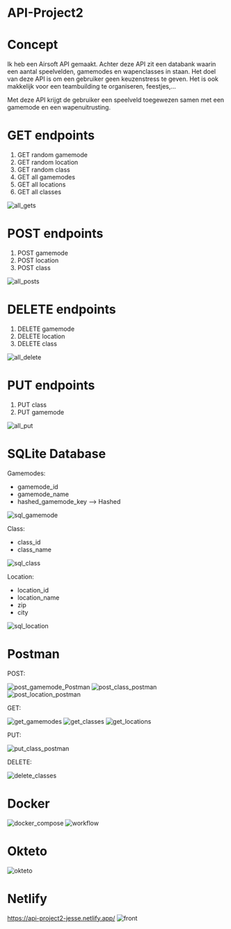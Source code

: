 # API-Project2

# Concept

Ik heb een Airsoft API gemaakt. Achter deze API zit een databank waarin een aantal speelvelden, gamemodes en wapenclasses in staan.
Het doel van deze API is om een gebruiker geen keuzenstress te geven. Het is ook makkelijk voor een teambuilding te organiseren, feestjes,...

Met deze API krijgt de gebruiker een speelveld toegewezen samen met een gamemode en een wapenuitrusting.

# GET endpoints

1)  GET random gamemode
2)  GET random location
3)  GET random class
4)  GET all gamemodes
5)  GET all locations
6)  GET all classes

![all_gets](https://user-images.githubusercontent.com/81410142/211197249-d8b94355-2bfa-47de-a6c1-54aec1030cd5.png)

# POST endpoints

1) POST gamemode
2) POST location
3) POST class

![all_posts](https://user-images.githubusercontent.com/81410142/211197343-961f6186-80fb-4e95-9a0f-4c4f82c84d12.png)

# DELETE endpoints

1) DELETE gamemode
2) DELETE location
3) DELETE class

![all_delete](https://user-images.githubusercontent.com/81410142/211197403-14af02e0-e15e-4c82-a48a-2214820c3e7f.png)

# PUT endpoints

1) PUT class
2) PUT gamemode

![all_put](https://user-images.githubusercontent.com/81410142/211197455-7d83288a-66ca-4a02-8047-e5cc0ecc109d.png)

# SQLite Database
Gamemodes:
  - gamemode_id
  - gamemode_name
  - hashed_gamemode_key --> Hashed

![sql_gamemode](https://user-images.githubusercontent.com/81410142/211197634-eb22e6e7-ad5a-4c60-9881-b88f9feaeb7d.png)

Class:
  - class_id
  - class_name

![sql_class](https://user-images.githubusercontent.com/81410142/211197665-e87bc0ea-4b5c-4b7f-8e57-d9eb8d307ba1.png)

Location:
  - location_id
  - location_name
  - zip
  - city

![sql_location](https://user-images.githubusercontent.com/81410142/211197712-30b46f0f-e0ba-444d-b7fc-467e533543df.png)


# Postman

POST:

![post_gamemode_Postman](https://user-images.githubusercontent.com/81410142/211197941-0fc04c23-8090-497e-a7ae-8bfd4889bb20.png)
![post_class_postman](https://user-images.githubusercontent.com/81410142/211197928-d8f324d7-384d-4322-847e-74feae08c51a.png)
![post_location_postman](https://user-images.githubusercontent.com/81410142/211197946-5e37a5d3-3481-4750-bd2f-d6749e2cbb7d.png)

GET:

![get_gamemodes](https://user-images.githubusercontent.com/81410142/211197887-042dfd89-b802-4402-bcb4-aa80004bc498.png)
![get_classes](https://user-images.githubusercontent.com/81410142/211197893-aa71551c-64db-4119-ab10-2e1d09ebf419.png)
![get_locations](https://user-images.githubusercontent.com/81410142/211197898-69d7fdc8-20a3-40ed-92bc-10a823ca2ef8.png)

PUT:

![put_class_postman](https://user-images.githubusercontent.com/81410142/211197980-d26a45ed-9758-4dad-907a-2470c5c466ea.png)

DELETE:

![delete_classes](https://user-images.githubusercontent.com/81410142/211197991-e2dab434-2648-41df-8032-ae89840dddf7.png)


# Docker

![docker_compose](https://user-images.githubusercontent.com/81410142/211198162-6233fd42-6ef2-4543-af66-e033936f5420.png)
![workflow](https://user-images.githubusercontent.com/81410142/211198169-486adc7c-fa90-45d0-95a2-622aa57cb8a1.png)


# Okteto

![okteto](https://user-images.githubusercontent.com/81410142/211198033-c87c932c-0d32-459c-a1ef-3dc001a4e96d.png)

# Netlify
https://api-project2-jesse.netlify.app/
![front](https://user-images.githubusercontent.com/81410142/211198062-24edfa41-dd40-4cc5-8fae-e789fcad6919.png)












